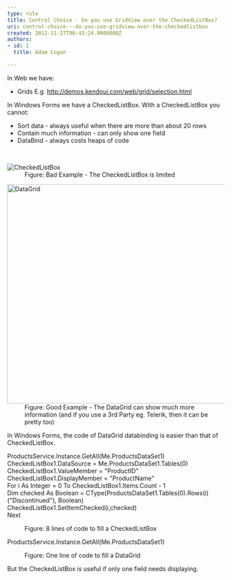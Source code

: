 ```yaml
---
type: rule
title: Control Choice - Do you use GridView over the CheckedListBox?
uri: control-choice---do-you-use-gridview-over-the-checkedlistbox
created: 2012-11-27T08:43:24.0000000Z
authors:
- id: 1
  title: Adam Cogan

---
```




<span class='intro'> <div>In Web we have&#58;<br></div>
<ul><li>Grids E.g. <a href="http&#58;//demos.kendoui.com/web/grid/selection.html">http&#58;//demos.kendoui.com/web/grid/selection.html</a> <img title="You are now leaving SSW" src="http&#58;//www.ssw.com.au/ssw/images/external.png" alt="" /></li></ul>
<div>In Windows Forms we have a CheckedListBox. With a CheckedListBox you cannot&#58;</div>
<ul><li>Sort data - always useful when there are more than about 20 rows</li>
<li>Contain much information - can only show one field</li>
<li>DataBind - always costs heaps of code</li></ul> </span>

​​
<dl class="badImage"><dt> <img alt="CheckedListBox" src="http&#58;//www.ssw.com.au/ssw/Standards/Rules/Images/UsingCheckedListBox.png" /> </dt><dd>Figure&#58; Bad Example - The CheckedListBox is limited</dd></dl><dl class="goodImage"><dt> <img alt="DataGrid" src="http&#58;//www.ssw.com.au/ssw/Standards/Rules/Images/UsingDataGrid.png" width="601" height="506" /> </dt><dd>Figure&#58; Good Example - The DataGrid can show much more information (and if you use a 3rd Party eg. Telerik, then it can be pretty too)</dd></dl><div>In Windows Forms, the code of DataGrid databinding is easier than that of CheckedListBox.</div><dl class="badCode"><dt><p>ProductsService.Instance.GetAll(Me.ProductsDataSet1)<br>CheckedListBox1.DataSource = Me.ProductsDataSet1.Tables(0)<br>CheckedListBox1.ValueMember = &quot;ProductID&quot;<br>CheckedListBox1.DisplayMember = &quot;ProductName&quot;<br>For i As Integer = 0 To CheckedListBox1.Items.Count - 1<br>Dim checked As Boolean = CType(ProductsDataSet1.Tables(0).Rows(i)(&quot;Discontinued&quot;), Boolean)<br>CheckedListBox1.SetItemChecked(i,checked)<br>Next ​<br></p></dt><dd>Figure&#58; 8 lines of code to fill a CheckedListBox</dd></dl><dl class="goodCode"><dt><p>ProductsService.Instance.GetAll(Me.ProductsDataSet1)</p></dt><dd>Figure&#58; One line of code to fill a DataGrid</dd></dl><div>But the CheckedListBox is useful if only one field needs displaying.</div>


